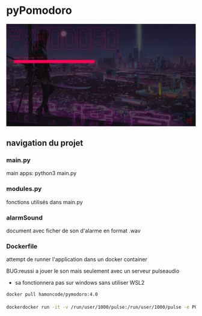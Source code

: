 # pyPomodoro
![image](./image/snapshot.png)

## navigation du projet

### main.py
main apps: python3 main.py

### modules.py
fonctions utilisés dans main.py

### alarmSound
document avec ficher de son d'alarme en format .wav

### Dockerfile
attempt de runner l'application dans un docker container

BUG:reussi a jouer le son mais seulement avec  un serveur pulseaudio
- sa fonctionnera pas sur windows sans utiliser WSL2

```bash
docker pull hamoncode/pymodoro:4.0

dockerdocker run -it -v /run/user/1000/pulse:/run/user/1000/pulse -e PULSE_SERVER=unix:/run/user/1000/pulse/native --user $(id -u):$(id -g) pymodorobuntu:4.0
```



